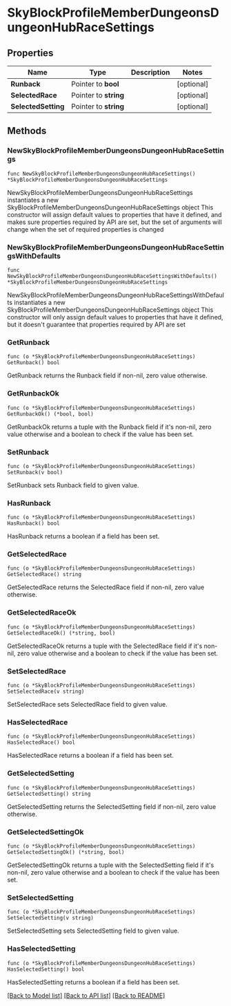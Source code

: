 # SkyBlockProfileMemberDungeonsDungeonHubRaceSettings

## Properties

Name | Type | Description | Notes
------------ | ------------- | ------------- | -------------
**Runback** | Pointer to **bool** |  | [optional] 
**SelectedRace** | Pointer to **string** |  | [optional] 
**SelectedSetting** | Pointer to **string** |  | [optional] 

## Methods

### NewSkyBlockProfileMemberDungeonsDungeonHubRaceSettings

`func NewSkyBlockProfileMemberDungeonsDungeonHubRaceSettings() *SkyBlockProfileMemberDungeonsDungeonHubRaceSettings`

NewSkyBlockProfileMemberDungeonsDungeonHubRaceSettings instantiates a new SkyBlockProfileMemberDungeonsDungeonHubRaceSettings object
This constructor will assign default values to properties that have it defined,
and makes sure properties required by API are set, but the set of arguments
will change when the set of required properties is changed

### NewSkyBlockProfileMemberDungeonsDungeonHubRaceSettingsWithDefaults

`func NewSkyBlockProfileMemberDungeonsDungeonHubRaceSettingsWithDefaults() *SkyBlockProfileMemberDungeonsDungeonHubRaceSettings`

NewSkyBlockProfileMemberDungeonsDungeonHubRaceSettingsWithDefaults instantiates a new SkyBlockProfileMemberDungeonsDungeonHubRaceSettings object
This constructor will only assign default values to properties that have it defined,
but it doesn't guarantee that properties required by API are set

### GetRunback

`func (o *SkyBlockProfileMemberDungeonsDungeonHubRaceSettings) GetRunback() bool`

GetRunback returns the Runback field if non-nil, zero value otherwise.

### GetRunbackOk

`func (o *SkyBlockProfileMemberDungeonsDungeonHubRaceSettings) GetRunbackOk() (*bool, bool)`

GetRunbackOk returns a tuple with the Runback field if it's non-nil, zero value otherwise
and a boolean to check if the value has been set.

### SetRunback

`func (o *SkyBlockProfileMemberDungeonsDungeonHubRaceSettings) SetRunback(v bool)`

SetRunback sets Runback field to given value.

### HasRunback

`func (o *SkyBlockProfileMemberDungeonsDungeonHubRaceSettings) HasRunback() bool`

HasRunback returns a boolean if a field has been set.

### GetSelectedRace

`func (o *SkyBlockProfileMemberDungeonsDungeonHubRaceSettings) GetSelectedRace() string`

GetSelectedRace returns the SelectedRace field if non-nil, zero value otherwise.

### GetSelectedRaceOk

`func (o *SkyBlockProfileMemberDungeonsDungeonHubRaceSettings) GetSelectedRaceOk() (*string, bool)`

GetSelectedRaceOk returns a tuple with the SelectedRace field if it's non-nil, zero value otherwise
and a boolean to check if the value has been set.

### SetSelectedRace

`func (o *SkyBlockProfileMemberDungeonsDungeonHubRaceSettings) SetSelectedRace(v string)`

SetSelectedRace sets SelectedRace field to given value.

### HasSelectedRace

`func (o *SkyBlockProfileMemberDungeonsDungeonHubRaceSettings) HasSelectedRace() bool`

HasSelectedRace returns a boolean if a field has been set.

### GetSelectedSetting

`func (o *SkyBlockProfileMemberDungeonsDungeonHubRaceSettings) GetSelectedSetting() string`

GetSelectedSetting returns the SelectedSetting field if non-nil, zero value otherwise.

### GetSelectedSettingOk

`func (o *SkyBlockProfileMemberDungeonsDungeonHubRaceSettings) GetSelectedSettingOk() (*string, bool)`

GetSelectedSettingOk returns a tuple with the SelectedSetting field if it's non-nil, zero value otherwise
and a boolean to check if the value has been set.

### SetSelectedSetting

`func (o *SkyBlockProfileMemberDungeonsDungeonHubRaceSettings) SetSelectedSetting(v string)`

SetSelectedSetting sets SelectedSetting field to given value.

### HasSelectedSetting

`func (o *SkyBlockProfileMemberDungeonsDungeonHubRaceSettings) HasSelectedSetting() bool`

HasSelectedSetting returns a boolean if a field has been set.


[[Back to Model list]](../README.md#documentation-for-models) [[Back to API list]](../README.md#documentation-for-api-endpoints) [[Back to README]](../README.md)


